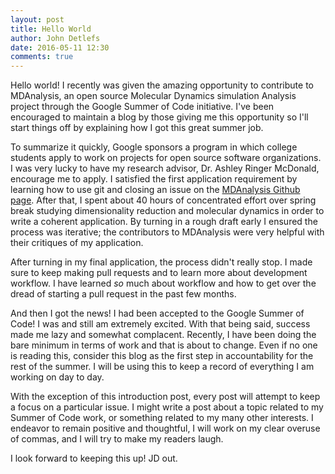 ```yaml
---
layout: post
title: Hello World
author: John Detlefs
date: 2016-05-11 12:30
comments: true
---
```

Hello world! I recently was given the amazing opportunity
to contribute to MDAnalysis, an open source Molecular Dynamics simulation
Analysis project through the Google Summer of Code initiative. I've
been encouraged to maintain a blog by those giving me this opportunity
so I'll start things off by explaining how I got this great summer job.

To summarize it quickly, Google sponsors a program in which college
students apply to work on projects for open source software organizations.
I was very lucky to have my research advisor, Dr. Ashley Ringer
McDonald, encourage me to apply. I satisfied the first application requirement
by learning how to use git and closing an issue on the <a href="https://github.com/MDAnalysis/mdanalysis/issues">MDAnalysis Github page</a>.
After that, I spent about 40 hours of concentrated effort over spring break
studying dimensionality reduction and molecular dynamics in order to write a coherent
application. By turning in a rough draft early I ensured the process was iterative; the contributors to
MDAnalysis were very helpful with their critiques of my application.

After turning in my final application, the process didn't really stop. I made
sure to keep making pull requests and to learn more about development workflow. I have
learned *so* much about workflow and how to get over
the dread of starting a pull request in the past few months.

And then I got the news! I had been accepted to the Google Summer of Code!
I was and still am extremely excited. With that being said, success
made me lazy and somewhat complacent. Recently, I have been doing the
bare minimum in terms of work and that is about to change. Even if
no one is reading this, consider this blog as the first step in accountability
for the rest of the summer. I will be using this to keep a record of everything I
am working on day to day.

With the exception of this introduction post, every post will attempt to
keep a focus on a particular issue. I might write a post about a
topic related to my Summer of Code work, or something related to
my many other interests. I endeavor to remain positive and
thoughtful, I will work on my clear overuse of commas, and I will
try to make my readers laugh.

I look forward to keeping this up! JD out.
